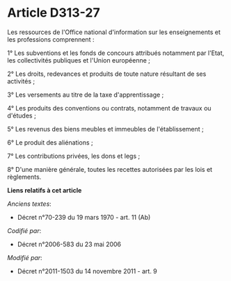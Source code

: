 # Article D313-27

Les ressources de l'Office national d'information sur les enseignements et les professions comprennent : 

1° Les subventions et les fonds de concours attribués notamment par l'Etat, les collectivités publiques et l'Union
européenne ; 

2° Les droits, redevances et produits de toute nature résultant de ses activités ; 

3° Les versements au titre de la taxe d'apprentissage ; 

4° Les produits des conventions ou contrats, notamment de travaux ou d'études ; 

5° Les revenus des biens meubles et immeubles de l'établissement ; 

6° Le produit des aliénations ; 

7° Les contributions privées, les dons et legs ; 

8° D'une manière générale, toutes les recettes autorisées par les lois et règlements.

**Liens relatifs à cet article**

_Anciens textes_:

  - Décret n°70-239 du 19 mars 1970 - art. 11 (Ab)

_Codifié par_:

  - Décret n°2006-583 du 23 mai 2006

_Modifié par_:

  - Décret n°2011-1503 du 14 novembre 2011 - art. 9
